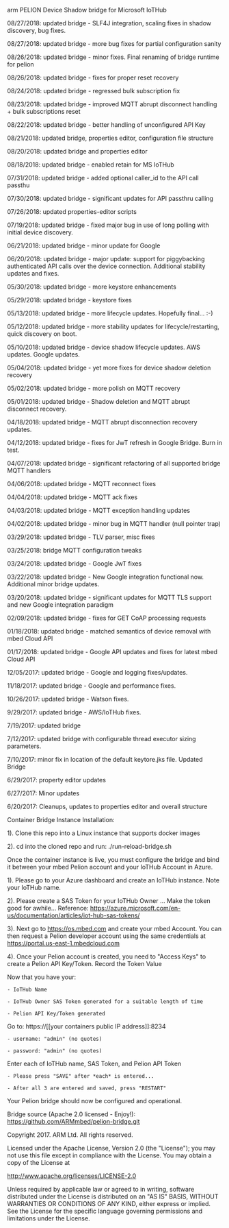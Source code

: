arm PELION Device Shadow bridge for Microsoft IoTHub                  
  
08/27/2018: updated bridge - SLF4J integration, scaling fixes in shadow discovery, bug fixes.

08/27/2018: updated bridge - more bug fixes for partial configuration sanity

08/26/2018: updated bridge - minor fixes. Final renaming of bridge runtime for pelion

08/26/2018: updated bridge - fixes for proper reset recovery

08/24/2018: updated bridge - regressed bulk subscription fix

08/23/2018: updated bridge - improved MQTT abrupt disconnect handling + bulk subscriptions reset

08/22/2018: updated bridge - better handling of unconfigured API Key

08/21/2018: updated bridge, properties editor, configuration file structure

08/20/2018: updated bridge and properties editor

08/18/2018: updated bridge - enabled retain for MS IoTHub

07/31/2018: updated bridge - added optional caller_id to the API call passthu

07/30/2018: updated bridge - significant updates for API passthru calling

07/26/2018: updated properties-editor scripts

07/19/2018: updated bridge - fixed major bug in use of long polling with initial device discovery.

06/21/2018: updated bridge - minor update for Google

06/20/2018: updated bridge - major update: support for piggybacking authenticated API calls over the device connection. Additional stability updates and fixes.

05/30/2018: updated bridge - more keystore enhancements

05/29/2018: updated bridge - keystore fixes

05/13/2018: updated bridge - more lifecycle updates. Hopefully final... :-) 

05/12/2018: updated bridge - more stability updates for lifecycle/restarting, quick discovery on boot.

05/10/2018: updated bridge - device shadow lifecycle updates. AWS updates. Google updates.

05/04/2018: updated bridge - yet more fixes for device shadow deletion recovery

05/02/2018: updated bridge - more polish on MQTT recovery

05/01/2018: updated bridge - Shadow deletion and MQTT abrupt disconnect recovery.

04/18/2018: updated bridge - MQTT abrupt disconnection recovery updates.

04/12/2018: updated bridge - fixes for JwT refresh in Google Bridge. Burn in test. 

04/07/2018: updated bridge - significant refactoring of all supported bridge MQTT handlers

04/06/2018: updated bridge - MQTT reconnect fixes

04/04/2018: updated bridge - MQTT ack fixes

04/03/2018: updated bridge - MQTT exception handling updates

04/02/2018: updated bridge - minor bug in MQTT handler (null pointer trap)

03/29/2018: updated bridge - TLV parser, misc fixes

03/25/2018: bridge MQTT configuration tweaks

03/24/2018: updated bridge - Google JwT fixes

03/22/2018: updated bridge - New Google integration functional now. Additional minor bridge updates.

03/20/2018: updated bridge - significant updates for MQTT TLS support and new Google integration paradigm

02/09/2018: updated bridge - fixes for GET CoAP processing requests

01/18/2018: updated bridge - matched semantics of device removal with mbed Cloud API 

01/17/2018: updated bridge - Google API updates and fixes for latest mbed Cloud API

12/05/2017: updated bridge - Google and logging fixes/updates.

11/18/2017: updated bridge - Google and performance fixes. 

10/26/2017: updated bridge - Watson fixes.

9/29/2017: updated bridge - AWS/IoTHub fixes.

7/19/2017: updated bridge

7/12/2017: updated bridge with configurable thread executor sizing parameters.

7/10/2017: minor fix in location of the default keytore.jks file. Updated Bridge

6/29/2017: property editor updates 

6/27/2017: Minor updates 

6/20/2017: Cleanups, updates to properties editor and overall structure

Container Bridge Instance Installation:

1). Clone this repo into a Linux instance that supports docker images

2). cd into the cloned repo and run: ./run-reload-bridge.sh

Once the container instance is live, you must configure the bridge and bind it between your mbed Pelion account and your IoTHub Account in Azure. 

1). Please go to your Azure dashboard and create an IoTHub instance. Note your IoTHub name.

2). Please create a SAS Token for your IoTHub Owner ... Make the token good for awhile... 
    Reference: https://azure.microsoft.com/en-us/documentation/articles/iot-hub-sas-tokens/

3). Next go to https://os.mbed.com and create your mbed Account. You can then request a Pelion developer account using the same credentials at https://portal.us-east-1.mbedcloud.com

4). Once your Pelion account is created, you need to "Access Keys" to create a Pelion API Key/Token. Record the Token Value

Now that you have your:

    - IoTHub Name

    - IoTHub Owner SAS Token generated for a suitable length of time

    - Pelion API Key/Token generated

Go to:  https://[[your containers public IP address]]:8234

    - username: "admin" (no quotes)

    - password: "admin" (no quotes)

Enter each of IoTHub name, SAS Token, and Pelion API Token

    - Please press "SAVE" after *each* is entered... 

    - After all 3 are entered and saved, press "RESTART"

Your Pelion bridge should now be configured and operational. 

Bridge source (Apache 2.0 licensed - Enjoy!): https://github.com/ARMmbed/pelion-bridge.git

Copyright 2017. ARM Ltd. All rights reserved.

Licensed under the Apache License, Version 2.0 (the "License");
you may not use this file except in compliance with the License.
You may obtain a copy of the License at

   http://www.apache.org/licenses/LICENSE-2.0

Unless required by applicable law or agreed to in writing, software
distributed under the License is distributed on an "AS IS" BASIS,
WITHOUT WARRANTIES OR CONDITIONS OF ANY KIND, either express or implied.
See the License for the specific language governing permissions and
limitations under the License. 
